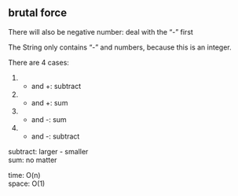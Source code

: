 ## brutal force
There will also be negative number: deal with the “-” first

The String only contains “-” and numbers, because this is an integer.

There are 4 cases:
1. + and +: subtract
2. - and +: sum
3. + and -: sum
4. - and -: subtract

subtract: larger - smaller<br>
sum: no matter

time: O(n)<br>
space: O(1)
